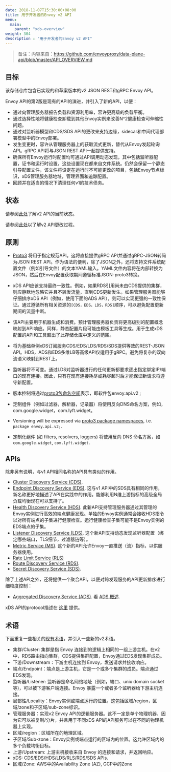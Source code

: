 ```yaml
---
date: 2018-11-07T15:30:00+08:00
title: 用于开发者的Envoy v2 API
menu:
  main:
    parent: "xds-overview"
weight: 304
description : "用于开发者的Envoy v2 API"
---
```


> 备注：内容来自：https://github.com/envoyproxy/data-plane-api/blob/master/API_OVERVIEW.md

## 目标

该存储仓库包含已实现的和草案版本的v2 JSON REST和gRPC Envoy API。

Envoy API的第2版是现有的API的演进，并引入了新的API，以便：

- 通过向管理服务器报告负载和资源利用率，容许更高级的负载平衡。
- 通过选择性地将健康检查卸载到其他Envoy实例来改善N^2健康检查可伸缩性问题。
- 通过对监听器模型和CDS/SDS API的更改来支持边缘，sidecar和中间代理部署模型中的Envoy部署。
- 发生变更时，容许从管理服务器上的获取流式更新，替代从Envoy发起轮询API。gRPC API将与JSON REST API一起提供支持。
- 确保所有Envoy运行时配置均可通过API调用动态发现，其中包括监听器配置，证书和运行时设置，这些设置现在都来自文件系统。仍然会保留一个静态引导配置文件，该文件将设定在运行时不可能更改的项目，包括Envoy节点标识，xDS管理服务器地址，管理界面和追踪配置。
- 回顾并在适当的情况下清理任何v1的技术债务。

## 状态

请参阅[此处](https://www.envoyproxy.io/docs/envoy/latest/configuration/overview/v2_overview.html#status)了解v2 API的当前状态。

请参阅[此处](https://github.com/envoyproxy/data-plane-api/blob/master/CONTRIBUTING.md#api-changes)以了解v2 API更改过程。

## 原则

- [Proto3](https://developers.google.com/protocol-buffers/docs/proto3) 将用于指定规范API。这将直接提供gRPC API并通过gRPC-JSON转码为JSON REST API。作为语法的便利，除了JSON之外，还将支持文件系统配置文件（例如引导文件）的文本YAML输入。YAML文件内容将在内部转换为JSON，然后在Envoy配置获取期间遵循标准JSON-proto3转换。
- xDS API应该支持最终一致性。例如，如果RDS引用尚未由CDS提供的集群，则应静默地忽略它并且不转发流量，直到CDS更新发生。如果管理服务器能够仔细排序xDS API（例如，使用下面的ADS API），则可以实现更强的一致性保证。通过遵循所有相关资源的`[CDS，EDS，LDS，RDS]`顺序，可以避免配置更新期间的流量中断。
- 该API主要用于机器生成和消费。预计管理服务器负责将更高级别的配置概念映射到API响应。同样，静态配置片段可能由模板工具等生成。用于生成xDS配置的API和工具超出了此存储仓库中定义的范围。


- 将为基础单例xDS订阅服务CDS/EDS/LDS/RDS/SDS提供等效的REST-JSON API。HDS，ADS和EDS多维LB等高级API仅适用于gRPC。避免将复杂的双向流语义映射到REST上。
- 监听器将不可变。通过LDS对监听器进行的任何更新都要求逐出指定绑定IP/端口的现有连接。因此，只有在现有连接耗尽或耗尽超时后才能保证新请求将遵守新配置。
- 版本控制将通过[proto3包命名空间](https://developers.google.com/protocol-buffers/docs/proto3#packages)表示，即软件包envoy.api.v2 ;
- 定制组件（例如过滤器，解析器，记录器）将使用反向DNS命名方案，例如， com.google.widget，com.lyft.widget。
- Versioning will be expressed via [proto3 package namespaces](https://developers.google.com/protocol-buffers/docs/proto3#packages), i.e. `package envoy.api.v2;`.
- 定制化组件 (如 filters, resolvers, loggers) 将使用反向 DNS 命名方案，如 `com.google.widget`, `com.lyft.widget`.

## APIs

除非另有说明，与v1 API相同名称的API具有类似的作用。

- [Cluster Discovery Service (CDS)](https://github.com/envoyproxy/data-plane-api/blob/master/envoy/api/v2/cds.proto).
- [Endpoint Discovery Service (EDS)](https://github.com/envoyproxy/data-plane-api/blob/master/envoy/api/v2/eds.proto). 这与v1 API中的SDS具有相同的作用，新名称更好地描述了API在实践中的作用。能够利用N维上游指标的高级全局负载均衡现在可以支持了。
- [Health Discovery Service (HDS)](https://github.com/envoyproxy/data-plane-api/blob/master/envoy/service/discovery/v2/hds.proto). 此新API支持管理服务器通过其管理的Envoy实例进行高效的端点健康发现。单独的Envoy实例通常会接收HDS指令以对所有端点的子集进行健康检查。运行健康检查子集可能不是Envoy实例的EDS端点的子集。
- [Listener Discovery Service (LDS)](https://github.com/envoyproxy/data-plane-api/blob/master/envoy/api/v2/lds.proto). 这个新API支持动态发现监听器配置（绑定哪些端口，TLS细节，过滤器链等）。
- [Metric Service (MS)](https://github.com/envoyproxy/data-plane-api/blob/master/envoy/service/metrics/v2/metrics_service.proto). 这个新的API允许Envoy一直推送（流）指标，以供服务器使用。
- [Rate Limit Service (RLS)](https://github.com/envoyproxy/data-plane-api/blob/master/envoy/service/ratelimit/v2/rls.proto)
- [Route Discovery Service (RDS)](https://github.com/envoyproxy/data-plane-api/blob/master/envoy/api/v2/rds.proto).
- [Secret Discovery Service (SDS)](https://github.com/envoyproxy/data-plane-api/blob/master/envoy/service/discovery/v2/sds.proto).

除了上述API之外，还将提供一个聚合API，以便对跨发现服务的API更新排序进行细粒度控制：

- [Aggregated Discovery Service (ADS)](https://github.com/envoyproxy/data-plane-api/blob/master/envoy/api/v2/discovery.proto). 看 [ADS 概述](https://www.envoyproxy.io/docs/envoy/latest/configuration/overview/v2_overview#aggregated-discovery-service).

xDS API的protocol描述在 [这里](https://github.com/envoyproxy/data-plane-api/blob/master/XDS_PROTOCOL.md) 提供。

## 术语

下面重复一些相关的[现有术语](https://www.envoyproxy.io/docs/envoy/latest/intro/arch_overview/terminology.html)，并引入一些新的v2术语。

- 集群/Cluster: 集群是指 Envoy 连接到的逻辑上相同的一组上游主机。在v2中，RDS路由指向集群，CDS提供集群配置，Envoy通过EDS发现集群成员。
- 下游/Downstream：下游主机连接到 Envoy，发送请求并接收响应。
- 端点/Endpoint：端点是上游主机，它是一个或多个集群的成员。端点通过EDS发现。
- 监听器/Listener: 监听器是命名网络地址（例如，端口、unix domain socket等)，可以被下游客户端连接。Envoy 暴露一个或者多个监听器给下游主机连接。
- 局部性/Locality：Envoy实例或端点运行的位置。这包括区域/region，区域/zone和子区域/sub-zone标识。
- 管理服务器：实现v2 Envoy API的逻辑服务器。这不一定是单个物理机器，因为它可以被复制/分片，并且用于不同xDS API的API服务可以在不同的物理机器上实现。
- 区域/region：区域所在的地理区域。
- 子区域/Sub-zone：Envoy实例或端点运行的区域内的位置。这允许区域内的多个负载均衡目标。
- 上游/Upstream: 上游主机接收来自 Envoy 的连接和请求，并返回响应。
- xDS: CDS/EDS/HDS/LDS/RLS/RDS/SDS APIs.
- 区域/Zone: AWS中的Availability Zone (AZ), GCP中的Zone

